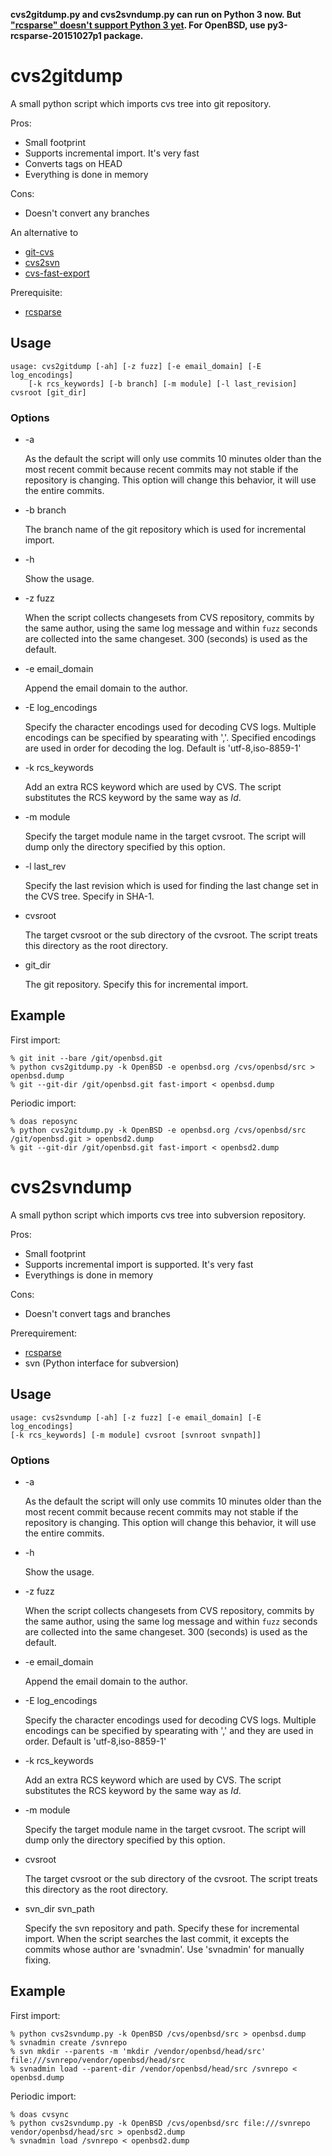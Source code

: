 **cvs2gitdump.py and cvs2svndump.py can run on Python 3 now.  But
  ["rcsparse" doesn't support Python 3 yet](https://github.com/corecode/rcsparse/pull/6).
  For OpenBSD, use py3-rcsparse-20151027p1 package.**

cvs2gitdump
===========


A small python script which imports cvs tree into git repository.

Pros:
- Small footprint
- Supports incremental import.  It's very fast
- Converts tags on HEAD
- Everything is done in memory

Cons:
- Doesn't convert any branches

An alternative to
- [git-cvs](https://github.com/ustuehler/git-cvs)
- [cvs2svn](http://cvs2svn.tigris.org/)
- [cvs-fast-export](http://www.catb.org/~esr/cvs-fast-export/cvs-fast-export.html)

Prerequisite:
- [rcsparse](https://github.com/corecode/rcsparse)


Usage
-----

    usage: cvs2gitdump [-ah] [-z fuzz] [-e email_domain] [-E log_encodings]
        [-k rcs_keywords] [-b branch] [-m module] [-l last_revision]
	cvsroot [git_dir]


### Options

* -a

  As the default the script will only use commits 10 minutes older than
  the most recent commit because recent commits may not stable if the
  repository is changing.  This option will change this behavior, it
  will use the entire commits.

* -b branch

  The branch name of the git repository which is used for incremental
  import.

* -h

  Show the usage.

* -z fuzz

  When the script collects changesets from CVS repository, commits by
  the same author, using the same log message and within ``fuzz``
  seconds are collected into the same changeset.  300 (seconds) is used
  as the default.

* -e email_domain

  Append the email domain to the author.

* -E log_encodings

  Specify the character encodings used for decoding CVS logs.  Multiple
  encodings can be specified by spearating with ','.   Specified encodings
  are used in order for decoding the log.  Default is 'utf-8,iso-8859-1'

* -k rcs_keywords

  Add an extra RCS keyword which are used by CVS.  The script
  substitutes the RCS keyword by the same way as $Id$.

* -m module

  Specify the target module name in the target cvsroot.  The script will
  dump only the directory specified by this option.

* -l last_rev

  Specify the last revision which is used for finding the last change
  set in the CVS tree.  Specify in SHA-1.

* cvsroot

  The target cvsroot or the sub directory of the cvsroot.  The script treats
  this directory as the root directory.

* git_dir

  The git repository.  Specify this for incremental import.

Example
-------

First import:

    % git init --bare /git/openbsd.git
    % python cvs2gitdump.py -k OpenBSD -e openbsd.org /cvs/openbsd/src > openbsd.dump
    % git --git-dir /git/openbsd.git fast-import < openbsd.dump

Periodic import:

    % doas reposync
    % python cvs2gitdump.py -k OpenBSD -e openbsd.org /cvs/openbsd/src /git/openbsd.git > openbsd2.dump
    % git --git-dir /git/openbsd.git fast-import < openbsd2.dump


cvs2svndump
===========

A small python script which imports cvs tree into subversion repository.

Pros:
- Small footprint
- Supports incremental import is supported.  It's very fast
- Everythings is done in memory

Cons:
- Doesn't convert tags and branches

Prerequirement:
- [rcsparse](http://gitorious.org/fromcvs/rcsparse)
- svn (Python interface for subversion)


Usage
-----

    usage: cvs2svndump [-ah] [-z fuzz] [-e email_domain] [-E log_encodings]
	[-k rcs_keywords] [-m module] cvsroot [svnroot svnpath]]


### Options

* -a

  As the default the script will only use commits 10 minutes older than
  the most recent commit because recent commits may not stable if the
  repository is changing.  This option will change this behavior, it
  will use the entire commits.

* -h

  Show the usage.

* -z fuzz

  When the script collects changesets from CVS repository, commits by
  the same author, using the same log message and within ``fuzz``
  seconds are collected into the same changeset.  300 (seconds) is used
  as the default.

* -e email_domain

  Append the email domain to the author.

* -E log_encodings

  Specify the character encodings used for decoding CVS logs.  Multiple
  encodings can be specified by spearating with ',' and they are used in
  order.  Default is 'utf-8,iso-8859-1'

* -k rcs_keywords

  Add an extra RCS keyword which are used by CVS.  The script
  substitutes the RCS keyword by the same way as $Id$.

* -m module

  Specify the target module name in the target cvsroot.  The script will
  dump only the directory specified by this option.

* cvsroot

  The target cvsroot or the sub directory of the cvsroot.  The script treats
  this directory as the root directory.

* svn_dir svn_path

  Specify the svn repository and path.  Specify these for incremental
  import.  When the script searches the last commit, it excepts the commits
  whose author are 'svnadmin'.  Use 'svnadmin' for manually fixing.


Example
-------

First import:

    % python cvs2svndump.py -k OpenBSD /cvs/openbsd/src > openbsd.dump
    % svnadmin create /svnrepo
    % svn mkdir --parents -m 'mkdir /vendor/openbsd/head/src' file:///svnrepo/vendor/openbsd/head/src
    % svnadmin load --parent-dir /vendor/openbsd/head/src /svnrepo < openbsd.dump

Periodic import:

    % doas cvsync
    % python cvs2svndump.py -k OpenBSD /cvs/openbsd/src file:///svnrepo vendor/openbsd/head/src > openbsd2.dump
    % svnadmin load /svnrepo < openbsd2.dump


